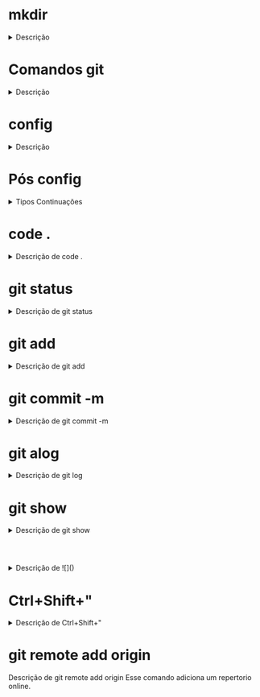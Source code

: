 # mkdir
<details>
<summary>Descrição</summary>
O mkdir cria uma pasta para criar presisa por o comando e o nome na frente.
</details>

# Comandos git
<details>
<summary>Descrição</summary>
 Para que serve o 'git', ele serve para dar um comando no github.
</details>

# config
<details>
<summary>Descrição</summary>
Serve para aplicar uma configuração.
</details>

# Pós config
<details>
<summary>Tipos Continuações</summary>

### --list
<details>
<summary>Descrição de --list</summary>
Lista as configurações.
</details>

### --local
<details>
<summary>Descrição de --local</summary>
Faz uma cofiguração apenas no projeto atual.
</details>

### --global
<details>
<summary>Descrição de --global</summary>
Faz uma configuração em todos os projeto.
</details>

# Configuração de projeto
<details>
<summary>Continuação das configurações dos projetos</summary>

### --use.email (email)
<details>
<summary>Descrição de --user.emai</summary>
Adiciona o email do autor
</details>

### --user.name (name)
<details>
<summary>Descrição de --user.name</summary>
Adiciona o nome do altor
</details>
</details>
</details>

# code .
<details>
<summary>Descrição de code .</summary>
Abre a Visual Code dentro da pasta atual.
</details>

# git status
<details>
<summary>Descrição de git status</summary>
Mostra os arqivos com verções diferentes em vermelho e os com mesma verção em verde.
</details>

# git add
<details>
<summary>Descrição de git add</summary>
Rastreia os arquivos tem comoo rastrear um unico arquivo ou ratrear todos de uma vez ponto (.) na frente do comando, pós usar o comando você poderá usar o comando 'git status' e verá o arquivo verde.
</details>

# git commit -m
<details>
<summary>Descrição de git commit -m</summary>
Salva o arquivo e dmanda uma mensagem de alteração.
</details>

# git alog
<details>
<summary>Descrição de git log</summary>
Mostra os commit (ponto de salvamento) junto com o nome e email de quem alterou, data e hora.
</details>

# git show
<details>
<summary>Descrição de git show</summary>
Mostra as alterações feitas do commit atual para o anterior.
</details>

# ![]()
<details>
<summary>Descrição de ![]()</summary>
Codigo para por uma imagem num arquivo .md, para por a imagem deverá por o nome dela dentro dos parenteses se tiver dentro de uma pasta deverá por o nome dessa pasta antes do nome da imagem e junto com isso uma /.
</details>

# Ctrl+Shift+"
<details>
<summary>Descrição de Ctrl+Shift+"</summary>
Abre um Terminal de comando dentro do Visula code.
Nesse Terminal de comando se ir na setinha perto de + poderá abrir o terminal do git Brash
</details>

# git remote add origin
<deatails>
<sumarry>Descrição de git remote add origin</summrry>
Esse comando adiciona um repertorio online.
</deatails>